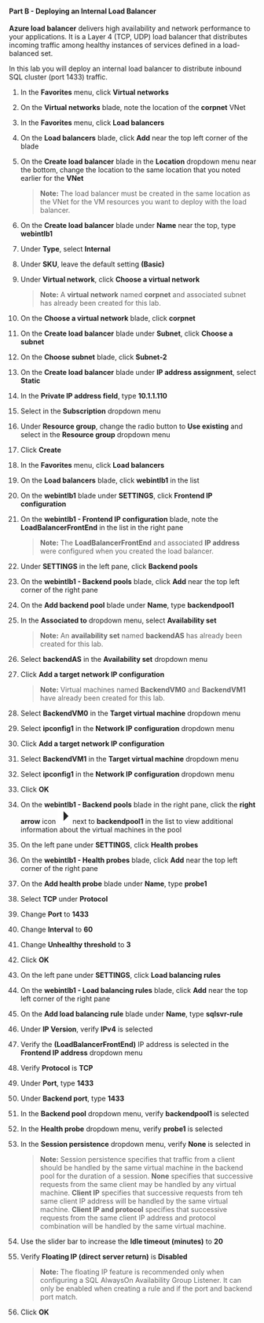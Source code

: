 #### Part B - Deploying an Internal Load Balancer

**Azure load balancer** delivers high availability and network performance to your applications. It is a Layer 4 (TCP, UDP) load balancer that distributes incoming traffic among healthy instances of services defined in a load-balanced set.

In this lab you will deploy an internal load balancer to distribute inbound SQL cluster (port 1433) traffic.

1. In the **Favorites** menu, click **Virtual networks**

1. On the **Virtual networks** blade, note the location of the **corpnet** VNet

1. In the **Favorites** menu, click **Load balancers**

1. On the **Load balancers** blade, click **Add** near the top left corner of the blade

1. On the **Create load balancer** blade in the **Location** dropdown menu near the bottom, change the location to the same location that you noted earlier for the **VNet**

    > **Note:** The load balancer must be created in the same location as the VNet for the VM resources you want to deploy with the load balancer. 

1. On the **Create load balancer** blade under **Name** near the top, type **webintlb1**

1. Under **Type**, select **Internal**

1. Under **SKU**, leave the default setting **(Basic)**

1. Under **Virtual network**, click **Choose a virtual network** 

    > **Note:** A **virtual network** named **corpnet** and associated subnet has already been created for this lab.

1. On the **Choose a virtual network** blade, click **corpnet**

1. On the **Create load balancer** blade under **Subnet**, click **Choose a subnet**

1. On the **Choose subnet** blade, click **Subnet-2**

1. On the **Create load balancer** blade under **IP address assignment**, select **Static**

1. In the **Private IP address field**, type **10.1.1.110**

1. Select  **<inject story-id="story://content-private/content/iai/networking/netshared" key="subscriptionName"/>** in the **Subscription** dropdown menu

1. Under **Resource group**, change the radio button to **Use existing** and select **<inject story-id="story://content-private/content/iai/networking/netshared" key="resourceGroupName"/>** in the **Resource group** dropdown menu

1. Click **Create**

1. In the **Favorites** menu, click **Load balancers**

1. On the **Load balancers** blade, click **webintlb1** in the list

1. On the **webintlb1** blade under **SETTINGS**, click **Frontend IP configuration**

1. On the **webintlb1 - Frontend IP configuration** blade, note the **LoadBalancerFrontEnd** in the list in the right pane

    > **Note:** The **LoadBalancerFrontEnd** and associated **IP address** were configured when you created the load balancer.

1. Under **SETTINGS** in the left pane, click **Backend pools**

1. On the **webintlb1 - Backend pools** blade, click **Add** near the top left corner of the right pane

1. On the **Add backend pool** blade under **Name**, type **backendpool1**

1. In the **Associated to** dropdown menu, select **Availability set**
 
    > **Note:** An **availability set** named **backendAS** has already been created for this lab.

1. Select **backendAS** in the **Availability set** dropdown menu

1. Click **Add a target network IP configuration**

    > **Note:** Virtual machines named **BackendVM0** and **BackendVM1** have already been created for this lab.

1. Select **BackendVM0** in the **Target virtual machine** dropdown menu

1. Select **ipconfig1** in the **Network IP configuration** dropdown menu

1. Click **Add a target network IP configuration**

1. Select **BackendVM1** in the **Target virtual machine** dropdown menu

1. Select **ipconfig1** in the **Network IP configuration** dropdown menu

1. Click **OK**

1. On the **webintlb1 - Backend pools** blade in the right pane, click the **right arrow** icon ![image](imgs/rightArrow.png) next to **backendpool1** in the list to view additional information about the virtual machines in the pool 

1. On the left pane under **SETTINGS**, click **Health probes**

1. On the **webintlb1 - Health probes** blade, click **Add** near the top left corner of the right pane

1. On the **Add health probe** blade under **Name**, type **probe1**

1. Select **TCP** under **Protocol**

1. Change **Port** to **1433**

1. Change **Interval** to **60**

1. Change **Unhealthy threshold** to **3**

1. Click **OK**

1. On the left pane under **SETTINGS**, click **Load balancing rules**

1. On the **webintlb1 - Load balancing rules** blade, click **Add** near the top left corner of the right pane

1. On the **Add load balancing rule** blade under **Name**, type **sqlsvr-rule**

1. Under **IP Version**, verify **IPv4** is selected 

1. Verify the **(LoadBalancerFrontEnd)** IP address is selected in the **Frontend IP address** dropdown menu

1. Verify **Protocol** is **TCP**

1. Under **Port**, type **1433**

1. Under **Backend port**, type **1433**

1. In the **Backend pool** dropdown menu, verify **backendpool1** is selected

1. In the **Health probe** dropdown menu, verify **probe1** is selected

1. In the **Session persistence** dropdown menu, verify **None** is selected in

    > **Note:** Session persistence specifies that traffic from a client should be handled by the same virtual machine in the backend pool for the duration of a session. **None** specifies that successive requests from the same client may be handled by any virtual machine. **Client IP** specifies that successive requests from teh same client IP address will be handled by the same virtual machine. **Client IP and protocol** specifies that successive requests from the same client IP address and protocol combination will be handled by the same virtual machine.

1. Use the slider bar to increase the **Idle timeout (minutes)** to **20**

1. Verify **Floating IP (direct server return)** is **Disabled**

    > **Note:** The floating IP feature is recommended only when configuring a SQL AlwaysOn Availability Group Listener. It can only be enabled when creating a rule and if the port and backend port match.

1. Click **OK**